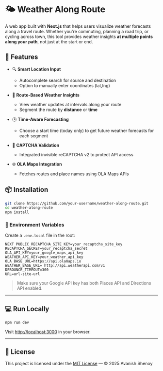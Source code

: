 # 🌤️ Weather Along Route

A web app built with **Next.js** that helps users visualize weather forecasts along a travel route. Whether you're commuting, planning a road trip, or cycling across town, this tool provides weather insights **at multiple points along your path**, not just at the start or end.


## 🚀 Features

- 🔍 **Smart Location Input**  
  - Autocomplete search for source and destination  
  - Option to manually enter coordinates (lat,lng)

- 🧭 **Route-Based Weather Insights**  
  - View weather updates at intervals along your route  
  - Segment the route by **distance** or **time**

- 🕒 **Time-Aware Forecasting**  
  - Choose a start time (today only) to get future weather forecasts for each segment

- 🧠 **CAPTCHA Validation**  
  - Integrated invisible reCAPTCHA v2 to protect API access

- 🌐 **OLA Maps Integration**  
  - Fetches routes and place names using OLA Maps APIs


## 📦 Installation

```bash
git clone https://github.com/your-username/weather-along-route.git
cd weather-along-route
npm install
````

### 🔐 Environment Variables

Create a `.env.local` file in the root:

```env
NEXT_PUBLIC_RECAPTCHA_SITE_KEY=your_recaptcha_site_key
RECAPTCHA_SECRET=your_recaptcha_secret
OLA_API_KEY=your_google_maps_api_key
WEATHER_API_KEY=your_weather_api_key
OLA_BASE_URL=https://api.olamaps.io
WEATHER_BASE_URL= http://api.weatherapi.com/v1
DEBOUNCE_TIMEOUT=300
URL=url-site-url
```

> Make sure your Google API key has both Places API and Directions API enabled.

---

## 💻 Run Locally

```bash
npm run dev
```

Visit [http://localhost:3000](http://localhost:3000) in your browser.

---

## 📄 License

This project is licensed under the [MIT License](./LICENSE) — © 2025 Avanish Shenoy


